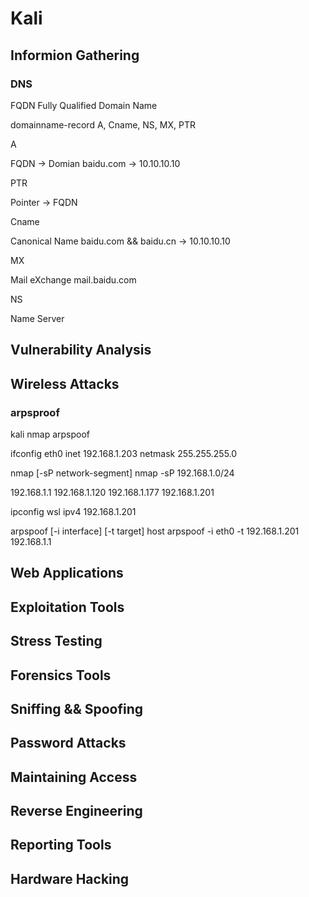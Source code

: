 # Kali

## Informion Gathering

### DNS

FQDN Fully Qualified Domain Name

domainname-record A, Cname, NS, MX, PTR

A

FQDN -> Domian
baidu.com -> 10.10.10.10

PTR 

Pointer -> FQDN

Cname

Canonical Name
baidu.com && baidu.cn -> 10.10.10.10

MX

Mail eXchange
mail.baidu.com

NS

Name Server

## Vulnerability Analysis 

## Wireless Attacks

### arpsproof

kali
nmap
arpspoof

ifconfig
eth0 
	inet 192.168.1.203 netmask 255.255.255.0


nmap [-sP network-segment]
nmap -sP 192.168.1.0/24

192.168.1.1
192.168.1.120
192.168.1.177
192.168.1.201


ipconfig
wsl
	ipv4 192.168.1.201


arpspoof [-i interface] [-t target] host
arpspoof -i eth0 -t 192.168.1.201 192.168.1.1

## Web Applications

## Exploitation Tools

## Stress Testing

## Forensics Tools

## Sniffing && Spoofing

## Password Attacks

## Maintaining Access

## Reverse Engineering

## Reporting Tools

## Hardware Hacking




